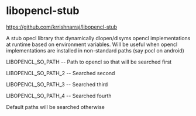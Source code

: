 libopencl-stub
==============

https://github.com/krrishnarraj/libopencl-stub

A stub opecl library that dynamically dlopen/dlsyms opencl implementations at runtime based on environment variables. Will be useful when opencl implementations are installed in non-standard paths (say pocl on android)



 LIBOPENCL_SO_PATH      -- Path to opencl so that will be searched first
 
 LIBOPENCL_SO_PATH_2    -- Searched second
 
 LIBOPENCL_SO_PATH_3    -- Searched third
 
 LIBOPENCL_SO_PATH_4    -- Searched fourth
 
 
 

Default paths will be searched otherwise


